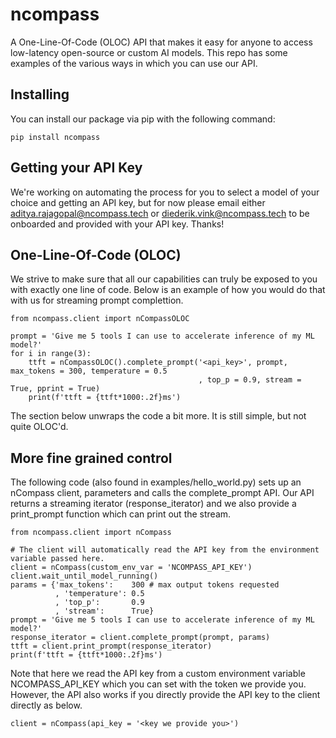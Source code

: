 # ncompass
A One-Line-Of-Code (OLOC) API that makes it easy for anyone to access low-latency open-source or
custom AI models. This repo has some examples of the various ways in which you can use our API. 

## Installing
You can install our package via pip with the following command:  
```
pip install ncompass
```

## Getting your API Key
We're working on automating the process for you to select a model of your choice and getting an API
key, but for now please email either aditya.rajagopal@ncompass.tech or diederik.vink@ncompass.tech to
be onboarded and provided with your API key. Thanks!

## One-Line-Of-Code (OLOC)
We strive to make sure that all our capabilities can truly be exposed to you with exactly one line
of code. Below is an example of how you would do that with us for streaming prompt complettion.
```
from ncompass.client import nCompassOLOC

prompt = 'Give me 5 tools I can use to accelerate inference of my ML model?'
for i in range(3):
    ttft = nCompassOLOC().complete_prompt('<api_key>', prompt, max_tokens = 300, temperature = 0.5
                                          , top_p = 0.9, stream = True, pprint = True)
    print(f'ttft = {ttft*1000:.2f}ms')
```
The section below unwraps the code a bit more. It is still simple, but not quite OLOC'd.

## More fine grained control 
The following code (also found in examples/hello_world.py) sets up an nCompass client, parameters 
and calls the complete_prompt API. Our API returns a streaming iterator (response_iterator) and 
we also provide a print_prompt function which can print out the stream.
```
from ncompass.client import nCompass

# The client will automatically read the API key from the environment variable passed here.
client = nCompass(custom_env_var = 'NCOMPASS_API_KEY')
client.wait_until_model_running()
params = {'max_tokens':    300 # max output tokens requested
          , 'temperature': 0.5
          , 'top_p':       0.9
          , 'stream':      True}
prompt = 'Give me 5 tools I can use to accelerate inference of my ML model?'
response_iterator = client.complete_prompt(prompt, params)
ttft = client.print_prompt(response_iterator)
print(f'ttft = {ttft*1000:.2f}ms')
```

Note that here we read the API key from a custom environment variable NCOMPASS_API_KEY which you
can set with the token we provide you. However, the API also works if you directly provide the API
key to the client directly as below.
```
client = nCompass(api_key = '<key we provide you>')
```
